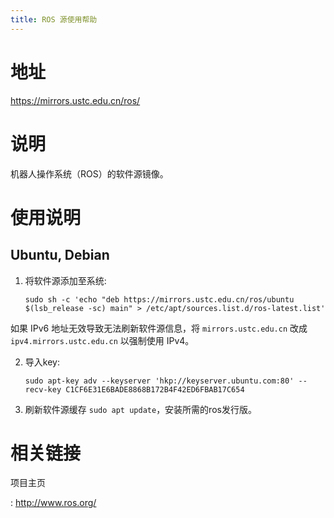 ```yaml
---
title: ROS 源使用帮助
---
```


地址
====

<https://mirrors.ustc.edu.cn/ros/>

说明
====

机器人操作系统（ROS）的软件源镜像。

使用说明
========

Ubuntu, Debian
--------------

1.  将软件源添加至系统:

        sudo sh -c 'echo "deb https://mirrors.ustc.edu.cn/ros/ubuntu $(lsb_release -sc) main" > /etc/apt/sources.list.d/ros-latest.list'

如果 IPv6 地址无效导致无法刷新软件源信息，将 `mirrors.ustc.edu.cn` 改成
`ipv4.mirrors.ustc.edu.cn` 以强制使用 IPv4。

2.  导入key:

        sudo apt-key adv --keyserver 'hkp://keyserver.ubuntu.com:80' --recv-key C1CF6E31E6BADE8868B172B4F42ED6FBAB17C654

3.  刷新软件源缓存 `sudo apt update`，安装所需的ros发行版。

相关链接
========

项目主页

:   <http://www.ros.org/>
